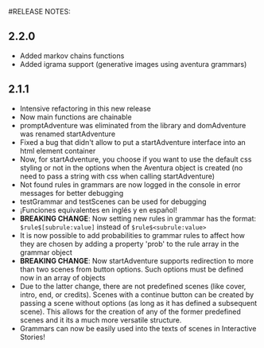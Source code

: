 #RELEASE NOTES:

## 2.2.0
- Added markov chains functions
- Added igrama support (generative images using aventura grammars)

## 2.1.1
- Intensive refactoring in this new release
- Now main functions are chainable
- promptAdventure was eliminated from the library and domAdventure was renamed startAdventure
- Fixed a bug that didn't allow to put a startAdventure interface into an html element container
- Now, for startAdventure, you choose if you want to use the default css styling or not in the options when the Aventura object is created (no need to pass a string with css when calling startAdventure)
- Not found rules in grammars are now logged in the console in error messages for better debugging
- testGrammar and testScenes can be used for debugging
- ¡Funciones equivalentes en inglés y en español!
- **BREAKING CHANGE**: Now setting new rules in grammar has the format: `$rule$[subrule:value]` instead of `$rule$<subrule:value>`
- It is now possible to add probabilities to grammar rules to affect how they are chosen by adding a property 'prob' to the rule array in the grammar object
-  **BREAKING CHANGE**: Now startAdventure supports redirection to more than two scenes from button options. Such options must be defined now in an array of objects
- Due to the latter change, there are not predefined scenes (like cover, intro, end, or credits). Scenes with a continue button can be created by passing a scene without options (as long as it has defined a subsequent scene). This allows for the creation of any of the former predefined scenes and it its a much more versatile structure.
- Grammars can now be easily used into the texts of scenes in Interactive Stories!
